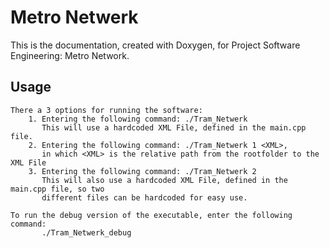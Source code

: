 Metro Netwerk
============

This is the documentation, created with Doxygen, for Project Software Engineering: Metro Network.

Usage
-----
	There a 3 options for running the software:
		1. Entering the following command: ./Tram_Netwerk
		   This will use a hardcoded XML File, defined in the main.cpp file.
		2. Entering the following command: ./Tram_Netwerk 1 <XML>,
		   in which <XML> is the relative path from the rootfolder to the XML File
		3. Entering the following command: ./Tram_Netwerk 2
		   This will also use a hardcoded XML File, defined in the main.cpp file, so two
		   different files can be hardcoded for easy use.

	To run the debug version of the executable, enter the following command:
		   ./Tram_Netwerk_debug
